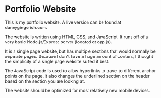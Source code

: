 # Portfolio Website

This is my portfolio website. A live version can be found at dannygingerich.com.

The website is written using HTML, CSS, and JavaScript. It runs off of a very basic Node.js/Express server (located at app.js).

It is a single page website, but has multiple sections that would normally be separate pages. Because I don't have a huge amount of content, I thought the simplicity of a single page website suited it best. 

The JavaScript code is used to allow hyperlinks to travel to different anchor points on the page. It also changes the underlined section on the header based on the section you are looking at.

The website should be optimized for most relatively new mobile devices.
